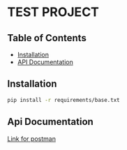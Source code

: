 # TEST PROJECT

## Table of Contents

- [Installation](#installation)
- [API Documentation](#https://interstellar-space-320739.postman.co/workspace/Team-Workspace~693aea44-e009-4f5d-8574-cd43bf1741b4/collection/25971013-67784144-57ab-4049-8bd4-9c3b809b9972?action=share&creator=25971013)

## Installation

```bash
pip install -r requirements/base.txt
```

## Api Documentation

[Link for postman](#api-documentation)